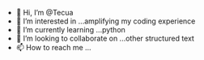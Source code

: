 - 👋 Hi, I’m @Tecua
- 👀 I’m interested in ...amplifying my coding experience
- 🌱 I’m currently learning ...python
- 💞️ I’m looking to collaborate on ...other structured text 
- 📫 How to reach me ...

<!---
Tecua/Tecua is a ✨ special ✨ repository because its `README.md` (this file) appears on your GitHub profile.
You can click the Preview link to take a look at your changes.
--->
